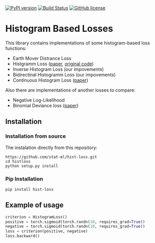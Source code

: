 
[![PyPI version](https://badge.fury.io/py/hist-loss.svg)](https://badge.fury.io/py/hist-loss)
[![Build Status](https://travis-ci.com/stat-ml/histloss.svg?token=oPGnutpqNa9oAaMSKt7n&branch=main)](https://travis-ci.com/stat-ml/histloss)
[![GitHub license](https://img.shields.io/github/license/Naereen/StrapDown.js.svg)](https://github.com/stat-ml/histloss/blob/main/LICENSE)

# Histogram Based Losses

This library contains implementations of some histogram-based loss functions:
- Earth Mover Distrance Loss
- Histgramm Loss ([paper](https://arxiv.org/pdf/1611.00822.pdf), [original code](https://github.com/madkn/HistogramLoss))
- Inverse Histogram Loss (our impovements)
- Bidirectinal Histogramm Loss (our impovements)
- Continuous Histogram Loss ([paper](https://arxiv.org/pdf/2004.02830v1.pdf))

Also there are implementations of another losses to compare:
- Negative Log-Likelihood
- Binomial Deviance loss ([paper](https://arxiv.org/pdf/1407.4979.pdf))

## Installation

### Installation from source
The instalation directly from this repository:
```
https://github.com/stat-ml/hist-loss.git
cd histloss
python setup.py install
```

### Pip Installation
```
pip install hist-loss
```

## Example of usage

```Python
criterion = HistogramLoss()
positive = torch.sigmoid(torch.randn(10, requires_grad=True))
negative = torch.sigmoid(torch.randn(10, requires_grad=True))
loss = criterion(positive, negative)
loss.backward()
```

